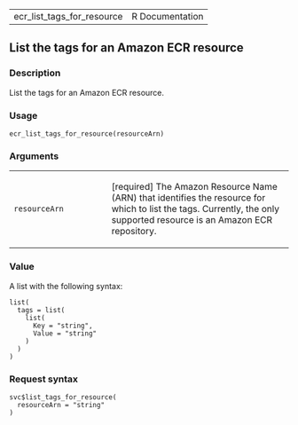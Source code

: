 <table style="width: 100%;">
<tbody>
<tr class="odd">
<td>ecr_list_tags_for_resource</td>
<td style="text-align: right;">R Documentation</td>
</tr>
</tbody>
</table>

## List the tags for an Amazon ECR resource

### Description

List the tags for an Amazon ECR resource.

### Usage

    ecr_list_tags_for_resource(resourceArn)

### Arguments

<table>
<colgroup>
<col style="width: 35%" />
<col style="width: 65%" />
</colgroup>
<tbody>
<tr class="odd">
<td><code
id="ecr_list_tags_for_resource_:_resourceArn">resourceArn</code></td>
<td><p>[required] The Amazon Resource Name (ARN) that identifies the
resource for which to list the tags. Currently, the only supported
resource is an Amazon ECR repository.</p></td>
</tr>
</tbody>
</table>

### Value

A list with the following syntax:

    list(
      tags = list(
        list(
          Key = "string",
          Value = "string"
        )
      )
    )

### Request syntax

    svc$list_tags_for_resource(
      resourceArn = "string"
    )
